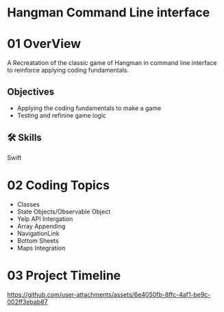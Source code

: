
# Hangman Command Line interface

# 01 OverView
A Recreatation of the classic game of Hangman in command line interface to reinforce applying coding fundamentals.

## Objectives 
- Applying the coding fundamentals to make a game
- Testing and refinine game logic
  
## 🛠 Skills
Swift

# 02 Coding Topics
- Classes
- State Objects/Observable Object
- Yelp API Intergation
- Array Appending
- NavigationLink
- Bottom Sheets
- Maps Integration


# 03 Project Timeline

https://github.com/user-attachments/assets/6e4050fb-8ffc-4af1-be9c-002ff3ebab87




  
